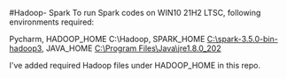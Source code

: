 #Hadoop- Spark
To run Spark codes on WIN10 21H2 LTSC, following environments required:

Pycharm,
HADOOP_HOME C:\Hadoop,
SPARK_HOME [C:\spark-3.5.0-bin-hadoop3](https://spark.apache.org/downloads.html),
JAVA_HOME [C:\Program Files\Java\jre1.8.0_202](https://www.oracle.com/tr/java/technologies/javase/javase8-archive-downloads.html)

I've added required Hadoop files under HADOOP_HOME in this repo.

